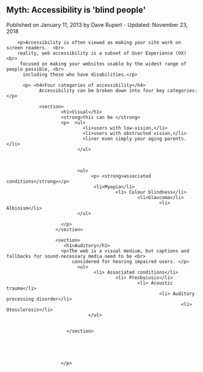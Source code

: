 <head>
<title>text to html</title>
</head>
<body>
<article>
  
    
  <h1>Myth: Accessibility is 'blind people'</h1>
  <p> <italic> Published on January 11, 2013 by Dave Rupert - Updated: November 23, 2018 </italic> </p> 


        <p>Accessibility is often viewed as making your site work on screen readers.  <br> 
        reality, web accessibility is a subset of User Experience (UX) <br>
         focused on making your websites usable by the widest range of people possible, <br>
          including those who have disabilities.</p>

          <p> <h4>Four categories of accessibility</h4>
                Accessibility can be broken down into four key categories:</p>

                <section>
                        <h1>Visual</h1>
                        <strong>this can be </strong> 
                        <p>  <ul>
                                <li>users with low-vision,</li>
                                <li>users with obstructed vision,</li>
                                <li>or even simply your aging parents.</li>
                              </ul>
                        
                              

                              <ul>
                                   <p> <strong>associated conditions</strong></p>
                                    <li>Myopia</li>
                                            <li> Colour blindness</li>
                                                    <li>Glaucoma</li>
                                                            <li> Albinism</li>
                              </ul>

                        </p>
                      </section>

                      <section>
                         <h1>Auditory</h1>
                        <p>The web is a visual medium, but captions and fallbacks for sound-necessary media need to be <br>
                            considered for hearing impaired users. </p> 
                              <ul>
                                    <li> Associated conditions</li>
                                            <li> Presbycusis</li>
                                                    <li> Acoustic trauma</li>
                                                            <li> Auditory processing disorder</li>
                                                                    <li> Otosclerosis</li>
                                  </ul>
                           
                            
                          </section>



               

                        </p>                       
</article>

</body>
